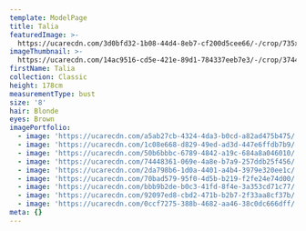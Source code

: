 ```yaml
---
template: ModelPage
title: Talia
featuredImage: >-
  https://ucarecdn.com/3d0bfd32-1b08-44d4-8eb7-cf200d5cee66/-/crop/735x437/0,0/-/preview/
imageThumbnail: >-
  https://ucarecdn.com/14ac9516-cd5e-421e-89d1-784337eeb7e3/-/crop/3744x4147/0,0/-/preview/
firstName: Talia
collection: Classic
height: 178cm
measurementType: bust
size: '8'
hair: Blonde
eyes: Brown
imagePortfolio:
  - image: 'https://ucarecdn.com/a5ab27cb-4324-4da3-b0cd-a82ad475b475/'
  - image: 'https://ucarecdn.com/1c08e668-d829-49ed-ad3d-447e6ffdb7b9/'
  - image: 'https://ucarecdn.com/50b6bbbc-6789-4842-a19c-684a8a046010/'
  - image: 'https://ucarecdn.com/74448361-069e-4a8e-b7a9-257ddb25f456/'
  - image: 'https://ucarecdn.com/2da798b6-1d0a-4401-a4b4-3979e320ee1c/'
  - image: 'https://ucarecdn.com/70bad579-95f0-4d5b-b219-f2fe24e74d00/'
  - image: 'https://ucarecdn.com/bbb9b2de-b0c3-41fd-8f4e-3a353cd71c77/'
  - image: 'https://ucarecdn.com/92097ed8-cbd2-471b-b2b7-2f33aa8cf37b/'
  - image: 'https://ucarecdn.com/0ccf7275-388b-4682-aa46-38c0dc666dff/'
meta: {}
---
```


